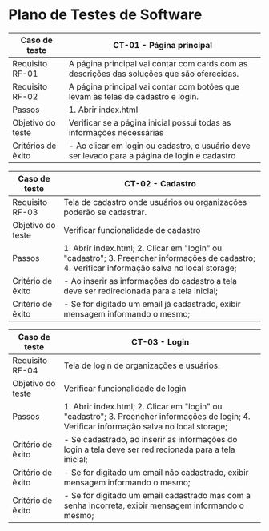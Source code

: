 # Plano de Testes de Software

| Caso de teste      | CT-01 - Página principal                                                                      |
| ------------------ | --------------------------------------------------------------------------------------------- |
| Requisito RF-01    | A página principal vai contar com cards com as descrições das soluções que são oferecidas.    |
| Requisito RF-02    | A página principal vai contar com botões que levam às telas de cadastro e login.              |
| Passos             | 1. Abrir index.html                                                                           |
| Objetivo do teste  | Verificar se a página inicial possui todas as informações necessárias                         |
| Critérios de êxito | - Ao clicar em login ou cadastro, o usuário deve ser levado para a página de login e cadastro |

| Caso de teste     | CT-02 - Cadastro                                                                                                                               |
| ----------------- | ---------------------------------------------------------------------------------------------------------------------------------------------- |
| Requisito RF-03   | Tela de cadastro onde usuários ou organizações poderão se cadastrar.                                                                           |
| Objetivo do teste | Verificar funcionalidade de cadastro                                                                                                           |
| Passos            | 1. Abrir index.html; 2. Clicar em "login" ou "cadastro"; 3. Preencher informações de cadastro; 4. Verificar informação salva no local storage; |
| Critério de êxito | - Ao inserir as informações do cadastro a tela deve ser redirecionada para a tela inicial;                                                     |
| Critério de êxito | - Se for digitado um email já cadastrado, exibir mensagem informando o mesmo;                                                                  |

| Caso de teste     | CT-03 - Login                                                                                                                               |
| ----------------- | ------------------------------------------------------------------------------------------------------------------------------------------- |
| Requisito RF-04   | Tela de login de organizações e usuários.                                                                                                   |
| Objetivo do teste | Verificar funcionalidade de login                                                                                                           |
| Passos            | 1. Abrir index.html; 2. Clicar em "login" ou "cadastro"; 3. Preencher informações de login; 4. Verificar informação salva no local storage; |
| Critério de êxito | - Se cadastrado, ao inserir as informações do login a tela deve ser redirecionada para a tela inicial;                                      |
| Critério de êxito | - Se for digitado um email não cadastrado, exibir mensagem informando o mesmo;                                                              |
| Critério de êxito | - Se for digitado um email cadastrado mas com a senha incorreta, exibir mensagem informando o mesmo;                                        |
